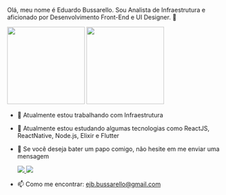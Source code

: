 <p align="left"> 
  Olá, meu nome é Eduardo Bussarello. Sou Analista de Infraestrutura e aficionado por Desenvolvimento Front-End e UI Designer. 👋
</p>

<div>
  <img height="180em" src="https://github-readme-stats.vercel.app/api?username=ejbussarello&show_icons=true&theme=dracula&include_all_commits=true&count_private=true"/>
  <img height="180em" src="https://github-readme-stats.vercel.app/api/top-langs/?username=ejbussarello&layout=compact&langs_count=7&theme=dracula"/>
</div>

- 🔭 Atualmente estou trabalhando com Infraestrutura
- 🌱 Atualmente estou estudando algumas tecnologias como ReactJS, ReactNative, Node.js, Elixir e Flutter
- 💬 Se você deseja bater um papo comigo, não hesite em me enviar uma mensagem

  <p align="left">
  <a href="https://www.instagram.com/ejbussarello/" alt="Instagram">
    <img src="https://img.shields.io/badge/-Instagram-1C1C1C?style=for-the-badge&logo=Instagram&logoColor=00FFFF&link=https://www.instagram.com/ejbussarello/"/>
  </a>
  
  <a href="https://www.linkedin.com/in/eduardobussarello/" alt="Linkedin">
    <img src="https://img.shields.io/badge/-Linkedin-1C1C1C?style=for-the-badge&logo=Linkedin&logoColor=00FFFF&link=https://www.linkedin.com/in/eduardobussarello/"/>
  </a>
</p>

- 📫 Como me encontrar: ejb.bussarello@gmail.com
